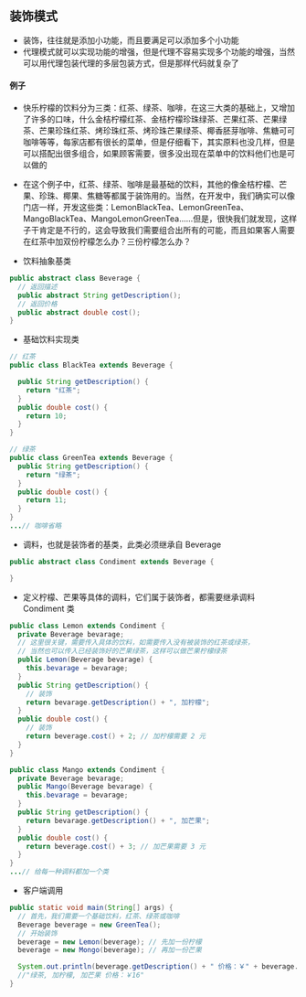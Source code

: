 ## 装饰模式

- 装饰，往往就是添加小功能，而且要满足可以添加多个小功能
- 代理模式就可以实现功能的增强，但是代理不容易实现多个功能的增强，当然可以用代理包装代理的多层包装方式，但是那样代码就复杂了



#### 例子

- 快乐柠檬的饮料分为三类：红茶、绿茶、咖啡，在这三大类的基础上，又增加了许多的口味，什么金桔柠檬红茶、金桔柠檬珍珠绿茶、芒果红茶、芒果绿茶、芒果珍珠红茶、烤珍珠红茶、烤珍珠芒果绿茶、椰香胚芽咖啡、焦糖可可咖啡等等，每家店都有很长的菜单，但是仔细看下，其实原料也没几样，但是可以搭配出很多组合，如果顾客需要，很多没出现在菜单中的饮料他们也是可以做的
- 在这个例子中，红茶、绿茶、咖啡是最基础的饮料，其他的像金桔柠檬、芒果、珍珠、椰果、焦糖等都属于装饰用的。当然，在开发中，我们确实可以像门店一样，开发这些类：LemonBlackTea、LemonGreenTea、MangoBlackTea、MangoLemonGreenTea......但是，很快我们就发现，这样子干肯定是不行的，这会导致我们需要组合出所有的可能，而且如果客人需要在红茶中加双份柠檬怎么办？三份柠檬怎么办？

- 饮料抽象基类

```java
public abstract class Beverage {
  // 返回描述
  public abstract String getDescription();
  // 返回价格
  public abstract double cost();
}
```

- 基础饮料实现类

```java
// 红茶
public class BlackTea extends Beverage {

  public String getDescription() {
    return "红茶";
  }
  public double cost() {
    return 10;
  }
}

// 绿茶
public class GreenTea extends Beverage {
  public String getDescription() {
    return "绿茶";
  }
  public double cost() {
    return 11;
  }
}
...// 咖啡省略
```

- 调料，也就是装饰者的基类，此类必须继承自 Beverage

```java
public abstract class Condiment extends Beverage {

}
```

- 定义柠檬、芒果等具体的调料，它们属于装饰者，都需要继承调料 Condiment 类

```java
public class Lemon extends Condiment {
  private Beverage bevarage;
  // 这里很关键，需要传入具体的饮料，如需要传入没有被装饰的红茶或绿茶，
  // 当然也可以传入已经装饰好的芒果绿茶，这样可以做芒果柠檬绿茶
  public Lemon(Beverage bevarage) {
    this.bevarage = bevarage;
  }
  public String getDescription() {
    // 装饰
    return bevarage.getDescription() + ", 加柠檬";
  }
  public double cost() {
    // 装饰
    return beverage.cost() + 2; // 加柠檬需要 2 元
  }
}

public class Mango extends Condiment {
  private Beverage bevarage;
  public Mango(Beverage bevarage) {
    this.bevarage = bevarage;
  }
  public String getDescription() {
    return bevarage.getDescription() + ", 加芒果";
  }
  public double cost() {
    return beverage.cost() + 3; // 加芒果需要 3 元
  }
}
...// 给每一种调料都加一个类
```

- 客户端调用

```java
public static void main(String[] args) {
  // 首先，我们需要一个基础饮料，红茶、绿茶或咖啡
  Beverage beverage = new GreenTea();
  // 开始装饰
  beverage = new Lemon(beverage); // 先加一份柠檬
  beverage = new Mongo(beverage); // 再加一份芒果

  System.out.println(beverage.getDescription() + " 价格：￥" + beverage.cost());
  //"绿茶, 加柠檬, 加芒果 价格：￥16"
}
```

